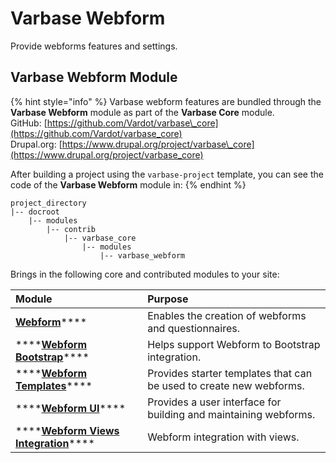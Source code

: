 # Varbase Webform

Provide webforms features and settings.

## Varbase Webform Module <a id="varbase-tour-module"></a>

{% hint style="info" %}
Varbase webform features are bundled through the **Varbase Webform** module as part of the **Varbase Core** module.  
GitHub: [https://github.com/Vardot/varbase\_core](https://github.com/Vardot/varbase_core)  
Drupal.org: [https://www.drupal.org/project/varbase\_core](https://www.drupal.org/project/varbase_core)

After building a project using the `varbase-project` template, you can see the code of the **Varbase Webform** module in:
{% endhint %}

```text
project_directory
|-- docroot
    |-- modules
        |-- contrib
            |-- varbase_core
                |-- modules
                    |-- varbase_webform
```

Brings in the following core and contributed modules to your site:

| Module | Purpose |
| :--- | :--- |
| [**Webform**](https://www.drupal.org/project/webform)\*\*\*\* | Enables the creation of webforms and questionnaires. |
| \*\*\*\*[**Webform Bootstrap**](https://www.drupal.org/project/webform)\*\*\*\* | Helps support Webform to Bootstrap integration. |
| \*\*\*\*[**Webform Templates**](https://www.drupal.org/project/webform)\*\*\*\* | Provides starter templates that can be used to create new webforms. |
| \*\*\*\*[**Webform UI**](https://www.drupal.org/project/webform)\*\*\*\* | Provides a user interface for building and maintaining webforms. |
| \*\*\*\*[**Webform Views Integration**](https://www.drupal.org/project/webform_views)\*\*\*\* | Webform integration with views. |

